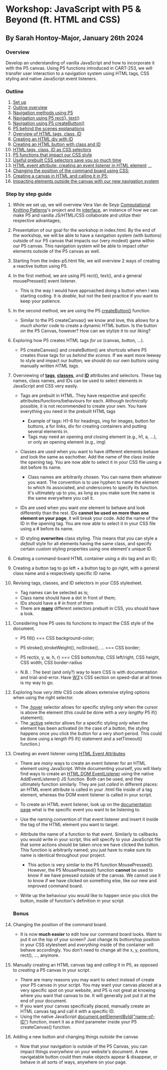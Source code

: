 # Workshop: JavaScript with P5 & Beyond (ft. HTML and CSS)

## By Sarah Hontoy-Major, January 26th 2024

### Overview

Develop an understanding of vanilla JavaScript and how to incorporate it with the P5 canvas. Using P5 functions introduced in CART-253, we will transfer user interaction to a navigation system using HTML tags, CSS styling and native JavaScript event listeners.

### Outline

1. [Set up](#01)
2. [Outline overview](#02)
3. [Navigation methods using P5](#03)
4. [Navigation using P5 rect(), text()](#04)
5. [Navigation using P5 createButton()](#05)
6. [P5 behind the scenes explanations](#06)
7. [Overview of HTML tags, class, ID](#07)
8. [Creating an HTML div with ID](#08)
9. [Creating an HTML button with class and ID](#09)
10. [HTML tags, class, ID as CSS selectors](#10)
11. [P5 functions that impact our CSS style](#11)
12. [Useful prebuilt CSS selectors save you so much time](#12)
13. [HTML event attribute: creating an event listener in HTML element](#13)
    \_\_
14. [Changing the position of the command board using CSS](#14);
15. [Creating a canvas in HTML and calling it in P5](#15);
16. [Impacting elements outside the canvas with our new navigation system](#16)

### Step by step guide

1. <a href="01"></a> While we set up, we will overview Vera Van de Seyp [Computational Knitting Patterns](https://www.media.mit.edu/projects/computational-knitting-patterns/overview/)'s project and its [interface](https://knit.veravandeseyp.com/), an instance of how we can make P5 and vanilla JS/HTML/CSS collaborate and utilize their respective advantages;

2. <a name="02"></a>Presentation of our goal for the workshop in index.html. By the end of the workshop, we will be able to have a navigation system (with buttons) outside of our P5 canvas that impacts our (very modest) game within our P5 canvas. This navigation system will be able to impact _other_ elements outside of the P5 canvas as well.

3. <a name="03"></a>Starting from the index-p5.html file, we will overview 2 ways of creating a reactive button using P5.

4. <a name="04"></a>In the first method, we are using P5 rect(), text(), and a general mousePressed() event listener.

   - This is the way I would have approached doing a button when I was starting coding. It is _doable_, but not the best practice if you want to keep your patience.

5. <a name="05"></a>In the second method, we are using the P5 [createButton()](https://p5js.org/reference/#/p5/createButton) function.

   - Similar to the P5 createCanvas() we know and love, this allows for a _much shorter_ code to create a dynamic HTML button. Is the button _on_ the P5 Canvas, however? How can we stylize it to our liking?

6. <a name="06"></a>Exploring how P5 creates HTML tags _for us_ (canvas, button, ...).

   - P5 createCanvas() and createButton() are shortcuts where P5 creates those tags for us _behind the scenes_. If we want more leeway to style and impact our button, we should do our _own buttons_ using manually written _HTML tags_.

7. <a name="07"></a>Overviewing of [**tags**](https://www.w3schools.com/tags/tag_html.asp), [**classes**](https://www.w3schools.com/html/html_classes.asp), and [**ID**](https://www.w3schools.com/html/html_id.asp) attributes and selectors. These tag names, class names, and IDs can be used to select elements in JavaScript and CSS very easily.

   - Tags are prebuilt in HTML. They have respective and specific attributes/functions/behaviours for each. Although _technically_ possible, it is not recommended to create your own. You have everything you need in the prebuilt HTML tags

     - Example of tags: H1-6 for headings, img for images, button for buttons, a for links, div for creating containers and putting several elements in.
     - Tags may need an opening _and_ closing element (e.g., h1, a, ...), or only an opening element (e.g., img)

   - Classes are used when you want to have different elements behave and look the same as eachother. Add the name of the class inside the opening tag. You are now able to select it in your CSS file using a dot before its name.

     - Class names are arbitrarily chosen. You can name them whatever you want. The convention is to use hyphen to name the element to which its associated, and underscores to specify its function. It's ultimately up to you, as long as you make sure the name is the same everywhere you call it.

   - IDs are used when you want _one_ element to behave and look differently than the rest. IDs **cannot be used on more than one element on your page**, it will break your code. Add the name of the ID in the opening tag. You are now able to select it in your CSS file using a # before its name.

   - ID styling **overwrites** class styling. This means that you can style a _default_ style for all elements having the same class, and specify certain _custom_ styling properties using one element's unique ID.

8. <a name="08"></a>Creating a command-board HTML container using a div tag and an ID;

9. <a name="09"></a>Creating a button tag to go left + a button tag to go right, with a general class name and a respectively specific ID name.

10. <a name="10"></a>Revising tags, classes, and ID selectors in your CSS stylesheet.

    - Tag names can be selected as is;
    - Class name should have a dot in front of them;
    - IDs should have a # in front of them
    - There are **[many](https://www.w3schools.com/cssref/css_selectors.php)** different selectors prebuilt in CSS, you should have a look.

11. <a name="11"></a>Considering how P5 uses its functions to impact the CSS style of the document.

    - P5 fill() === CSS background-color;
    - P5 stroke(),strokeWeight(), noStroke(), ... === CSS border;
    - P5 rect(x, y, w, h, r) === CSS bottom/top, CSS left/right, CSS height, CSS width, CSS border-radius

    - N.B. : The best (and only?) way to learn CSS is with documentation and trial-and-error. Have [W3](https://www.w3schools.com/css/default.asp)'s CSS section on speed-dial at all times is my way to go.

12. <a name="12"></a>Exploring how _very little_ CSS code allows extensive styling options when using the right selector.

    - The [:hover](https://www.w3schools.com/cssref/sel_hover.php) selector allows for specific styling _only_ when the cursor is above the element (this could be done with a _very lengthy_ P5 if() statement);
    - The [:active](https://www.w3schools.com/cssref/sel_active.php) selector allows for a specific styling _only_ when the element has been activated (in the case of a button, the styling happens once you click the button for a very short period. This could be done using a length P5 if() statement and a setTimeout() function.)

13. <a name="13"></a> Creating an event listener using [HTML Event Attributes](https://www.w3schools.com/tags/ref_eventattributes.asp)

    - There are _many_ ways to create an event listener for an HTML element using JavaScript. While documenting yourself, you will likely find ways to create an [HTML DOM EventListener](https://www.w3schools.com/js/js_htmldom_eventlistener.asp) using the native AddEventListener() JS function. Both can be used, and they ultimately function similarly. They are just _called_ in different places: an HTML event attribute is called in your .html file inside of a tag element, whereas the DOM event listener is called in your script.
    - To create an HTML event listener, look up on the [documentation page](https://www.w3schools.com/tags/ref_eventattributes.asp) what is the specific event you want to be listening to.
    - Use the naming convention of that event listener and insert it inside the tag of the HTML element you want to target.
    - Attribute the name of a function to that event. Similarly to callbacks you would write in your script, this will specify to your JavaScript file that some actions should be taken once we have clicked the button. This function is arbitrarily named; you just have to make sure its name is identical throughout your project.

      - This action is very similar to the P5 function MousePressed(). However, the P5 MousePressed() function **cannot** be used to know if we have pressed outside of the canvas. We cannot use it to know if we have clicked on something else, like our new and improved command board.

    - Write up the behaviour you would like to happen once you click the button, inside of function's definition in your script

    ### Bonus

14. <a name="14"></a>Changing the position of the command board.

    - It is now **much easier** to edit how our command board looks. Want to put it on the top of your screen? Just change its bottom/top position in your CSS stylesheet and _everything_ inside of the container will behave accordingly. You don't need to change all the x, y, positions, rect(), ..., anymore.

15. <a name="15"></a>Manually creating an HTML canvas tag and _calling_ it in P5, as opposed to _creating_ a P5 canvas in your script.

    - There are many reasons you may want to select instead of create your P5 canvas in your script. You may want your canvas placed at a very specific spot on your website, and P5 is not great at knowing where you want that canvas to be. It will generally just put it at the end of your document.
    - If you want your canvas specifically placed, manually create an HTML canvas tag and call it with a specific ID.
    - Using the native JavaScript [document.getElementById("name-of-ID")](https://developer.mozilla.org/en-US/docs/Web/API/Document/getElementById) function, insert it as a _third_ parameter inside your P5 createCanvas() function.

16. <a name="16"></a>Adding a new button and changing things _outside_ the canvas
    - Now that your navigation is outside of the P5 Canvas, you can impact things _everywhere_ on your website's document. A new navigatable button could then make objects appear & disappear, or behave in all sorts of ways, anywhere on your page.
